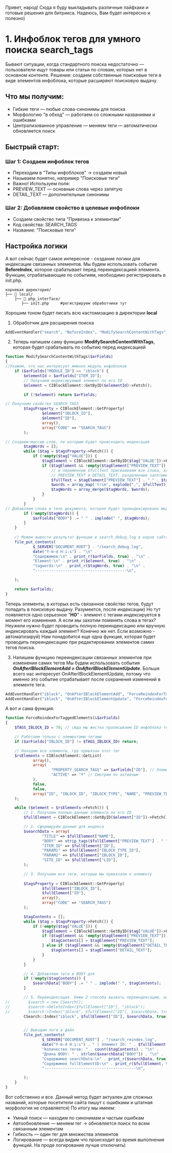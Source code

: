 Привет, народ! Сюда я буду выкладывать различные лайфхаки и готовые решения для битрикса. Надеюсь, Вам будет интересно и полезно)

# 1. Инфоблок тегов для умного поиска search_tags
Бывают ситуации, когда стандартного поиска недостаточно — пользователи ищут товары или статьи по словам, которых нет в основном контенте. Решение: создаем собственные поисковые теги в виде элементов инфоблока, которые расширяют поисковую выдачу.
## Что мы получим:
+ Гибкие теги — любые слова-синонимы для поиска
+ Морфологию "в обход" — работаем со сложными названиями и ошибками
+ Централизованное управление — меняем теги — автоматически обновляется поиск
## Быстрый старт:
### Шаг 1: Создаем инфоблок тегов
+ Переходим в "Типы инфоблоков" → создаем новый
+ Называем понятно, например "Поисковые теги"
+ Важно! Используем поля:
+ PREVIEW_TEXT — основные слова через запятую
+ DETAIL_TEXT — дополнительные синонимы

### Шаг 2: Добавляем свойство в целевые инфоблоки
+ Создаем свойство типа "Привязка к элементам"
+ Код свойства: SEARCH_TAGS
+ Название: "Поисковые теги"

## Настройка логики
А вот сейчас будет самое интересное - создание логики для индексации связанных элементов. Мы будем использовать событие __BeforeIndex__, которое срабатывает перед переиндексацией элемента.
Функции, отрабатывающие по событиям, необходимо регистрировать в init.php.

```plaintext
корневая директория/
├── 📁 local/           
    ├── 📁 php_interface/   
       ├── init.php     #регистрируем обработчики тут

```
Хорошим тоном будет писать всю кастомизацию в директории __local__
1. Обработчик для расширения поиска
```php
AddEventHandler("search", "BeforeIndex", "ModifySearchContentWithTags");
```

2.  Теперь напишем саму функцию __ModifySearchContentWithTags__, которая будет срабатывать по событию перед индексацией
```php
function ModifySearchContentWithTags($arFields)
{
//Укажем, что нас интересует именно модуль инфоблоков
    if ($arFields["MODULE_ID"] == "iblock") {
        $elementId = $arFields["ITEM_ID"];
        // Получаем индексируемый элемент по его ID
        $element = CIBlockElement::GetByID($elementId)->Fetch();

        if (!$element) return $arFields;

// Получаем свойство SEARCH_TAGS 
        $tagsProperty = CIBlockElement::GetProperty(
                $element["IBLOCK_ID"],
                $element["ID"],
                array(),
                array("CODE" => "SEARCH_TAGS")
        );

// Создаем массив слов, по которым будет происходить индексация
        $tagWords = [];
        while ($tag = $tagsProperty->Fetch()) {
            if (!empty($tag["VALUE"])) {
                $tagElement = CIBlockElement::GetByID($tag["VALUE"])->Fetch();
                if ($tagElement && !empty($tagElement["PREVIEW_TEXT"]) || $tagElement && !empty($tagElement["DETAIL_TEXT"])) {
                    // в переменную $fullText присваиваем все слова, которые хранятся в свойствах
                    // PREVIEW_TEXT и DETAIL_TEXT, разделенные запятыми
                    $fullText = $tagElement["PREVIEW_TEXT"] . " " . $tagElement["DETAIL_TEXT"];
                    $words = array_map('trim', explode(",", $fullText));
                    $tagWords = array_merge($tagWords, $words);
                }
            }
        }
// Добавляем слова в тело документа, которое будет проиндексировано модулем поиска
        if (!empty($tagWords)) {
            $arFields["BODY"] .= " " . implode(" ", $tagWords);
        }
    }
    
    // Можем вывести результат функции в search_debug.log в корне сайта
    file_put_contents(
            $_SERVER["DOCUMENT_ROOT"] . "/search_debug.log",
            date("Y-m-d H:i:s") . "\n" .
            "Содержимое:\n" . print_r($arFields, true) . "\n" .
            "Element:\n" . print_r($element, true) . "\n" .
            "tagwords:\n" . print_r($tagWords, true) . "\n" .
            "----------------------------------------\n",

    );

    return $arFields;
}
```
Теперь элементы, в которых есть связанное свойство тегов, будут попадать в поисковую выдачу. Разумеется, после индексации)
Но тут появляется одно серьезное "__НО__" - элемент с тегами индексируется в момент его изменения. А если мы захотим поменять слова в тегах?
Неужели нужно будет проводить полную переиндексацию или вручную индексировать каждый элемент?
Конечно же нет. Если возможно - автоматизируй) 
Нам понадобится еще одна функция, которая будет проводить переиндексацию при редактировании элементов самих тегов поиска.

3.  Напишем функцию переиндексации связанных элементов при изменении самих тегов
Мы будем использовать события ___OnAfterIBlockElementAdd___ и ___OnAfterIBlockElementUpdate___. Больше всего нас интересует OnAfterIBlockElementUpdate, потому что именно это событие
отрабатывает после сохранения изменений в элементе тега.

```php
AddEventHandler("iblock", "OnAfterIBlockElementAdd", "ForceReindexForTaggedElements");
AddEventHandler("iblock", "OnAfterIBlockElementUpdate", "ForceReindexForTaggedElements");
```

А вот и сама функция: 
```php
function ForceReindexForTaggedElements(&$arFields)
{
    $TAGS_IBLOCK_ID = 70; // сюда мы жестко прописываем ID инфоблока тегов

    // Работаем только с элементами-тегами
    if ($arFields["IBLOCK_ID"] != $TAGS_IBLOCK_ID) return;

    // Находим все элементы, где привязан этот тег
    $rsElements = CIBlockElement::GetList(
            array(),
            array(
                    "PROPERTY_SEARCH_TAGS" => $arFields["ID"], // Элементы с этим тегом
                    "ACTIVE" => "Y" // Смотрим по активным
            ),
            false,
            false,
            array("ID", "IBLOCK_ID", "IBLOCK_TYPE", "NAME", "PREVIEW_TEXT", "DETAIL_TEXT", "TIMESTAMP_X", "PERMISSIONS", "SITE_ID", "MODULE_ID")
    );

    while ($element = $rsElements->Fetch()) {
        // 1. Получаем полные данные элемента по его ID
        $fullElement = CIBlockElement::GetByID($element["ID"])->Fetch();

        // 2. Сформируем данные для индекса
        $searchData = array(
                "TITLE" => $fullElement["NAME"],
                "BODY" => strip_tags($fullElement["PREVIEW_TEXT"] . " " . $fullElement["DETAIL_TEXT"]),
                "ITEM_ID" => $fullElement["ID"],
                "PARAM1" => $fullElement["IBLOCK_TYPE_ID"],
                "PARAM2" => $fullElement["IBLOCK_ID"],
                "SITE_ID" => $fullElement["LID"],
        );

        // 3. Получаем все теги, которые мы привязали к элементу
        
        $tagsProperty = CIBlockElement::GetProperty(
                $fullElement["IBLOCK_ID"],
                $fullElement["ID"],
                array(),
                array("CODE" => "SEARCH_TAGS")
        );

        $tagContents = [];
        while ($tag = $tagsProperty->Fetch()) {
            if (!empty($tag["VALUE"])) {
                $tagElement = CIBlockElement::GetByID($tag["VALUE"])->Fetch();
                if ($tagElement && !empty($tagElement["PREVIEW_TEXT"])) {
                    $tagContents[] = $tagElement["PREVIEW_TEXT"];
                } else if ($tagElement && !empty($tagElement["DETAIL_TEXT"])) {
                    $tagContents[] = $tagElement["DETAIL_TEXT"];
                }
            }
        }

        // 4. Добавляем теги в BODY для 
        if (!empty($tagContents)) {
            $searchData["BODY"] .= " " . implode(" ", $tagContents);
        }

        // 5. Переиндексация. Ниже 2 способа вызвать переиндексацию, но едва ли в них есть принципиальная разница
//        $search = new CSearch();
//        $search->DeleteIndex($fullElement["ID"], "iblock");
//        $search->Index("iblock", $fullElement["ID"], $searchData, true);
        CSearch::Index("iblock", $fullElement["ID"], $searchData, true);


        // Выводим логи в файл
        file_put_contents(
                $_SERVER["DOCUMENT_ROOT"] . "/search_reindex.log",
                date("Y-m-d H:i:s") . " | Элемент ID: " . $fullElement["ID"] . "\n" .
                "Количество тегов: " . count($tagContents) . "\n" .
                "Длина BODY: " . strlen($searchData["BODY"]) . "\n" .
                "Содержимое searchData:\n" . print_r($searchData, true) . "\n" . 
                "Содержимое fullElementID:\n" . print_r($fullElement, true) . "\n" .
                "----------------------------------------\n",

        );
    }
}
```
Вот собственно и все. Данный метод будет актуален для сложных названий, которые посетители сайта пишут с ошибками и штатная морфология не справляется)
По итогу мы имеем: 
+ Умный поиск — находим по синонимам и частым ошибкам
+ Автообновление — меняем тег → обновляется поиск по всем связанным элементам
+ Гибкость — один тег для множества элементов
+ Логирование — всегда видим что происходит во время выполнения функций. На проде логирование лучше отключить) 

